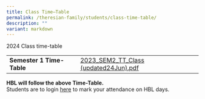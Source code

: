 ```yaml
---
title: Class Time–Table
permalink: /theresian-family/students/class-time-table/
description: ""
variant: markdown
---
```

<p>2024 Class time-table</p>
<table>
<tbody>

<tr><td><strong>Semester 1 Time-Table</strong></td>
<td><a href="/files/2023_sem2_tt_class_24jun.pdf">2023_SEM2_TT_Class (updated24Jun).pdf</a></td>
</tr>
</tbody>
</table>
<p><strong>HBL will follow the above Time-Table.</strong><br>Students are to login&nbsp;<a href="https://docs.google.com/forms/d/e/1FAIpQLSdyuR_eJKsnefuwpPDqZIBCaP8mCe2j1HKjPOvREVhSXZZPXQ/viewform?fbzx=4140446395415724351" target="">here</a>&nbsp;to mark your attendance on HBL days.</p>
